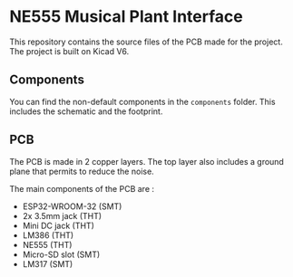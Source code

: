 # NE555 Musical Plant Interface 

This repository contains the source files of the PCB made for the project.
The project is built on Kicad V6.

## Components

You can find the non-default components in the `components` folder. This includes the schematic and the footprint.

## PCB

The PCB is made in 2 copper layers. 
The top layer also includes a ground plane that permits to reduce the noise.

The main components of the PCB are :

* ESP32-WROOM-32 (SMT)
* 2x 3.5mm jack (THT)
* Mini DC jack (THT)
* LM386 (THT)
* NE555 (THT)
* Micro-SD slot (SMT)
* LM317 (SMT)